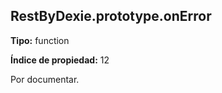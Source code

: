 ## RestByDexie.prototype.onError

**Tipo:** function

**Índice de propiedad:** 12

Por documentar.



